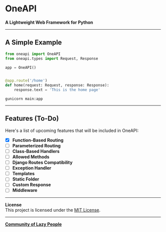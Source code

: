 # OneAPI
**A Lightweight Web Framework for Python**

---

## A Simple Example
````python
from oneapi import OneAPI
from oneapi.types import Request, Response

app = OneAPI()


@app.route('/home')
def home(request: Request, response: Response):
    response.text = 'This is the home page'
````
````shell
gunicorn main:app
````

---

## Features (To-Do)
Here's a list of upcoming features that will be included in OneAPI:

 - [X] **Function-Based Routing**
 - [ ] **Parameterized Routing**
 - [ ] **Class-Based Handlers**
 - [ ] **Allowed Methods**
 - [ ] **Django Routes Compatibility**
 - [ ] **Exception Handler**
 - [ ] **Templates**
 - [ ] **Static Folder**
 - [ ] **Custom Response**
 - [ ] **Middleware**  

---

**License**  
This project is licensed under the [MIT License](https://opensource.org/license/mit).

---
[**Community of Lazy People**](https://t.me/judaerinshek)